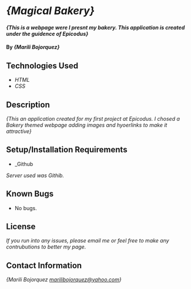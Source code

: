 # _{Magical Bakery}_

#### _{This is a webpage were I presnt my bakery. This application is created under the guidence of Epicodus}_

#### By _**{Marili Bojorquez}**_

## Technologies Used

* _HTML_
* _CSS_

## Description

_{This an application created for my first project at Epicodus. I chosed a Bakery themed webpage adding images and hyoerlinks to make it attractive}_

## Setup/Installation Requirements

* _Github

_Server used was Githib._

## Known Bugs

* No bugs.

## License

_If you run into any issues, please email me or feel free to make any contrubutions to better my page._

## Contact Information

_{Marili Bojorquez marilibojorquez@yahoo.com}_